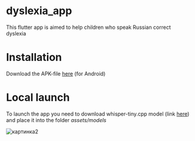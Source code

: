 # dyslexia_app

This flutter app is aimed to help children who speak Russian correct dyslexia

# Installation
Download the APK-file [here](https://disk.yandex.ru/d/QbKp78ePDQEVJA) (for Android)

# Local launch
To launch the app you need to download whisper-tiny.cpp model (link [here](https://disk.yandex.ru/d/bPpK5gC1p1GHlA)) and place it into the folder *assets/models*

![картинка2](https://github.com/alinaavanesyan/dyslexia_app/assets/90269742/1563b5ad-8e14-43f7-9562-85bd3e44794d)

